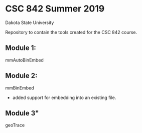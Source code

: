 # CSC 842 Summer 2019
Dakota State University

Repository to contain the tools created for the CSC 842 course.


 
## Module 1: 
mmAutoBinEmbed
    
## Module 2:
mmBinEmbed
- added support for embedding into an existing file.

## Module 3"
geoTrace

